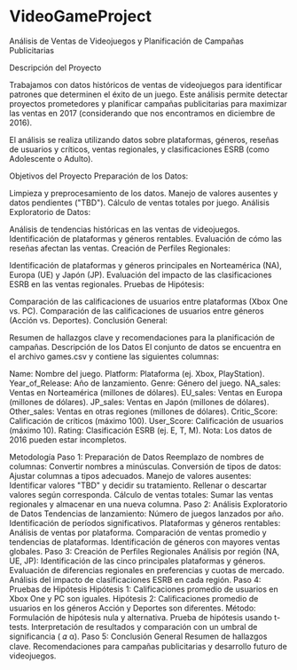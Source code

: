 # VideoGameProject
Análisis de Ventas de Videojuegos y Planificación de Campañas Publicitarias

Descripción del Proyecto

Trabajamos con datos históricos de ventas de videojuegos para identificar patrones que determinen el éxito de un juego. Este análisis permite detectar proyectos prometedores y planificar campañas publicitarias para maximizar las ventas en 2017 (considerando que nos encontramos en diciembre de 2016).

El análisis se realiza utilizando datos sobre plataformas, géneros, reseñas de usuarios y críticos, ventas regionales, y clasificaciones ESRB (como Adolescente o Adulto).

Objetivos del Proyecto
Preparación de los Datos:

Limpieza y preprocesamiento de los datos.
Manejo de valores ausentes y datos pendientes ("TBD").
Cálculo de ventas totales por juego.
Análisis Exploratorio de Datos:

Análisis de tendencias históricas en las ventas de videojuegos.
Identificación de plataformas y géneros rentables.
Evaluación de cómo las reseñas afectan las ventas.
Creación de Perfiles Regionales:

Identificación de plataformas y géneros principales en Norteamérica (NA), Europa (UE) y Japón (JP).
Evaluación del impacto de las clasificaciones ESRB en las ventas regionales.
Pruebas de Hipótesis:

Comparación de las calificaciones de usuarios entre plataformas (Xbox One vs. PC).
Comparación de las calificaciones de usuarios entre géneros (Acción vs. Deportes).
Conclusión General:

Resumen de hallazgos clave y recomendaciones para la planificación de campañas.
Descripción de los Datos
El conjunto de datos se encuentra en el archivo games.csv y contiene las siguientes columnas:

Name: Nombre del juego.
Platform: Plataforma (ej. Xbox, PlayStation).
Year_of_Release: Año de lanzamiento.
Genre: Género del juego.
NA_sales: Ventas en Norteamérica (millones de dólares).
EU_sales: Ventas en Europa (millones de dólares).
JP_sales: Ventas en Japón (millones de dólares).
Other_sales: Ventas en otras regiones (millones de dólares).
Critic_Score: Calificación de críticos (máximo 100).
User_Score: Calificación de usuarios (máximo 10).
Rating: Clasificación ESRB (ej. E, T, M).
Nota: Los datos de 2016 pueden estar incompletos.

Metodología
Paso 1: Preparación de Datos
Reemplazo de nombres de columnas: Convertir nombres a minúsculas.
Conversión de tipos de datos: Ajustar columnas a tipos adecuados.
Manejo de valores ausentes:
Identificar valores "TBD" y decidir su tratamiento.
Rellenar o descartar valores según corresponda.
Cálculo de ventas totales: Sumar las ventas regionales y almacenar en una nueva columna.
Paso 2: Análisis Exploratorio de Datos
Tendencias de lanzamiento:
Número de juegos lanzados por año.
Identificación de períodos significativos.
Plataformas y géneros rentables:
Análisis de ventas por plataforma.
Comparación de ventas promedio y tendencias de plataformas.
Identificación de géneros con mayores ventas globales.
Paso 3: Creación de Perfiles Regionales
Análisis por región (NA, UE, JP):
Identificación de las cinco principales plataformas y géneros.
Evaluación de diferencias regionales en preferencias y cuotas de mercado.
Análisis del impacto de clasificaciones ESRB en cada región.
Paso 4: Pruebas de Hipótesis
Hipótesis 1:
Calificaciones promedio de usuarios en Xbox One y PC son iguales.
Hipótesis 2:
Calificaciones promedio de usuarios en los géneros Acción y Deportes son diferentes.
Método:
Formulación de hipótesis nula y alternativa.
Prueba de hipótesis usando t-tests.
Interpretación de resultados y comparación con un umbral de significancia (
𝛼
α).
Paso 5: Conclusión General
Resumen de hallazgos clave.
Recomendaciones para campañas publicitarias y desarrollo futuro de videojuegos.